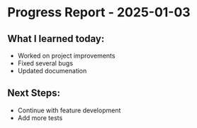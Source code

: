 # Progress Report - 2025-01-03
## What I learned today:
- Worked on project improvements
- Fixed several bugs
- Updated documenation

## Next Steps:
- Continue with feature development
- Add more tests
